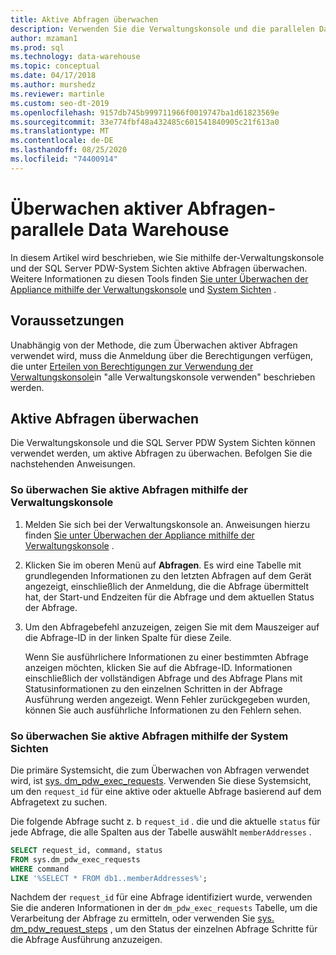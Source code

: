 ```yaml
---
title: Aktive Abfragen überwachen
description: Verwenden Sie die Verwaltungskonsole und die parallelen Data Warehouse System Sichten, um aktive Abfragen auf dem Analytics Platform System zu überwachen.
author: mzaman1
ms.prod: sql
ms.technology: data-warehouse
ms.topic: conceptual
ms.date: 04/17/2018
ms.author: murshedz
ms.reviewer: martinle
ms.custom: seo-dt-2019
ms.openlocfilehash: 9157db745b999711966f0019747ba1d61823569e
ms.sourcegitcommit: 33e774fbf48a432485c601541840905c21f613a0
ms.translationtype: MT
ms.contentlocale: de-DE
ms.lasthandoff: 08/25/2020
ms.locfileid: "74400914"
---
```

# <a name="monitoring-active-queries---parallel-data-warehouse"></a>Überwachen aktiver Abfragen-parallele Data Warehouse
In diesem Artikel wird beschrieben, wie Sie mithilfe der-Verwaltungskonsole und der SQL Server PDW-System Sichten aktive Abfragen überwachen. Weitere Informationen zu diesen Tools finden [Sie unter Überwachen der Appliance mithilfe der Verwaltungskonsole](monitor-the-appliance-by-using-the-admin-console.md) und [System Sichten](tsql-system-views.md) .  
  
## <a name="prerequisites"></a>Voraussetzungen  
Unabhängig von der Methode, die zum Überwachen aktiver Abfragen verwendet wird, muss die Anmeldung über die Berechtigungen verfügen, die unter [Erteilen von Berechtigungen zur Verwendung der Verwaltungskonsole](grant-permissions.md#grant-permissions-to-use-the-admin-console)in "alle Verwaltungskonsole verwenden" beschrieben werden.  
  
## <a name="monitor-active-queries"></a><a name="PermsAdminConsole"></a>Aktive Abfragen überwachen  
Die Verwaltungskonsole und die SQL Server PDW System Sichten können verwendet werden, um aktive Abfragen zu überwachen. Befolgen Sie die nachstehenden Anweisungen.  
  
### <a name="to-monitor-active-queries-by-using-the-admin-console"></a>So überwachen Sie aktive Abfragen mithilfe der Verwaltungskonsole  
  
1.  Melden Sie sich bei der Verwaltungskonsole an. Anweisungen hierzu finden [Sie unter Überwachen der Appliance mithilfe der Verwaltungskonsole](monitor-the-appliance-by-using-the-admin-console.md) .  
  
2.  Klicken Sie im oberen Menü auf **Abfragen**. Es wird eine Tabelle mit grundlegenden Informationen zu den letzten Abfragen auf dem Gerät angezeigt, einschließlich der Anmeldung, die die Abfrage übermittelt hat, der Start-und Endzeiten für die Abfrage und dem aktuellen Status der Abfrage.  
  
3.  Um den Abfragebefehl anzuzeigen, zeigen Sie mit dem Mauszeiger auf die Abfrage-ID in der linken Spalte für diese Zeile.  
  
    Wenn Sie ausführlichere Informationen zu einer bestimmten Abfrage anzeigen möchten, klicken Sie auf die Abfrage-ID. Informationen einschließlich der vollständigen Abfrage und des Abfrage Plans mit Statusinformationen zu den einzelnen Schritten in der Abfrage Ausführung werden angezeigt. Wenn Fehler zurückgegeben wurden, können Sie auch ausführliche Informationen zu den Fehlern sehen. <!-- MISSING LINKS See [Understanding Query Plans &#40;SQL Server PDW&#41;](../sqlpdw/understanding-query-plans-sql-server-pdw.md) for information on how to interpret the query plan information available in the Admin Console.  -->
  
### <a name="to-monitor-active-queries-by-using-the-system-views"></a>So überwachen Sie aktive Abfragen mithilfe der System Sichten  
Die primäre Systemsicht, die zum Überwachen von Abfragen verwendet wird, ist [sys. dm_pdw_exec_requests](../relational-databases/system-dynamic-management-views/sys-dm-pdw-exec-requests-transact-sql.md). Verwenden Sie diese Systemsicht, um den `request_id` für eine aktive oder aktuelle Abfrage basierend auf dem Abfragetext zu suchen.  
  
Die folgende Abfrage sucht z. b `request_id` . die und die aktuelle `status` für jede Abfrage, die alle Spalten aus der Tabelle auswählt `memberAddresses` .  
  
```sql  
SELECT request_id, command, status   
FROM sys.dm_pdw_exec_requests   
WHERE command   
LIKE '%SELECT * FROM db1..memberAddresses%';  
```  
  
Nachdem der `request_id` für eine Abfrage identifiziert wurde, verwenden Sie die anderen Informationen in der `dm_pdw_exec_requests` Tabelle, um die Verarbeitung der Abfrage zu ermitteln, oder verwenden Sie [sys. dm_pdw_request_steps](../relational-databases/system-dynamic-management-views/sys-dm-pdw-request-steps-transact-sql.md) , um den Status der einzelnen Abfrage Schritte für die Abfrage Ausführung anzuzeigen.  
  
<!-- MISSING LINKS 
## See Also  
[Common Metadata Query Examples &#40;SQL Server PDW&#41;](../sqlpdw/common-metadata-query-examples-sql-server-pdw.md)  
-->
  
